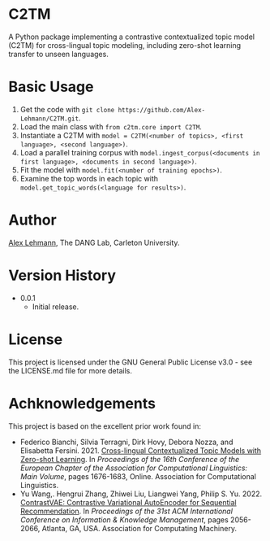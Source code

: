 # C2TM
A Python package implementing a contrastive contextualized topic model (C2TM) for cross-lingual topic modeling, including zero-shot learning transfer to unseen languages.

# Basic Usage
1. Get the code with `git clone https://github.com/Alex-Lehmann/C2TM.git`.
2. Load the main class with `from c2tm.core import C2TM`.
3. Instantiate a C2TM with `model = C2TM(<number of topics>, <first language>, <second language>)`.
4. Load a parallel training corpus with `model.ingest_corpus(<documents in first language>, <documents in second language>)`.
5. Fit the model with `model.fit(<number of training epochs>)`.
6. Examine the top words in each topic with `model.get_topic_words(<language for results>)`.

# Author
[Alex Lehmann](mailto:alexlehmann@cmail.carleton.ca), The DANG Lab, Carleton University.

# Version History
* 0.0.1
  * Initial release.

# License
This project is licensed under the GNU General Public License v3.0 - see the LICENSE.md file for more details.

# Achknowledgements
This project is based on the excellent prior work found in:
* Federico Bianchi, Silvia Terragni, Dirk Hovy, Debora Nozza, and Elisabetta Fersini. 2021. [Cross-lingual Contextualized Topic Models with Zero-shot Learning](https://aclanthology.org/2021.eacl-main.143). In _Proceedings of the 16th Conference of the European Chapter of the Association for Computational Linguistics: Main Volume_, pages 1676-1683, Online. Association for Computational Linguistics.
* Yu Wang,. Hengrui Zhang, Zhiwei Liu, Liangwei Yang, Philip S. Yu. 2022. [ContrastVAE: Contrastive Variational AutoEncoder for Sequential Recommendation](https://dl.acm.org/doi/abs/10.1145/3511808.3557268). In _Proceedings of the 31st ACM International Conference on Information & Knowledge Management_, pages 2056-2066, Atlanta, GA, USA. Association for Computating Machinery.
